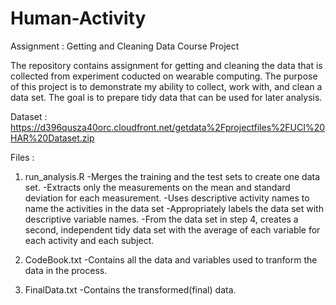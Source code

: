 # Human-Activity

Assignment : Getting and Cleaning Data Course Project

The repository contains assignment for getting and cleaning the data that is collected from experiment coducted on wearable computing. The purpose of this project is to demonstrate my ability to collect, work with, and clean a data set. The goal is to prepare tidy data that can be used for later analysis.

Dataset : https://d396qusza40orc.cloudfront.net/getdata%2Fprojectfiles%2FUCI%20HAR%20Dataset.zip

Files :

1. run_analysis.R
	-Merges the training and the test sets to create one data set.
	-Extracts only the measurements on the mean and standard deviation for each measurement.
	-Uses descriptive activity names to name the activities in the data set
	-Appropriately labels the data set with descriptive variable names.
	-From the data set in step 4, creates a second, independent tidy data set with the average of each variable for each activity and each subject.

2. CodeBook.txt
	-Contains all the data and variables used to tranform the data in the process.

3. FinalData.txt
	-Contains the transformed(final) data.
